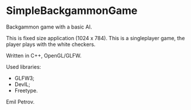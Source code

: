 # SimpleBackgammonGame
Backgammon game with a basic AI.

This is fixed size application (1024 x 784).
This is a singleplayer game, the player plays with the white checkers.

Written in C++, OpenGL/GLFW.

Used libraries:
 - GLFW3;
 - DevIL;
 - Freetype.

Emil Petrov.